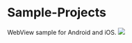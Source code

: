 Sample-Projects
===============

WebView sample for Android and iOS.
![](https://raw.github.com/smartface/Sample-Projects/master/WebView/WebView-ss.png)